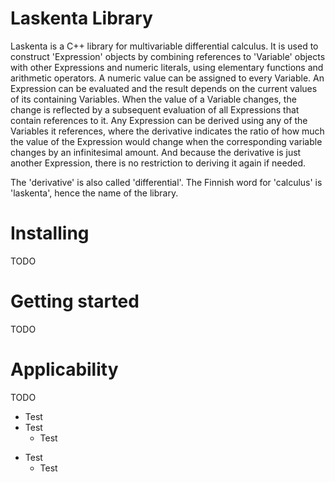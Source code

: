 # Laskenta Library

Laskenta is a C++ library for multivariable differential calculus.  It is used to construct 'Expression' objects by combining references to 'Variable' objects with other Expressions and numeric literals, using elementary functions and arithmetic operators.  A numeric value can be assigned to every Variable.  An Expression can be evaluated and the result depends on the current values of its containing Variables.  When the value of a Variable changes, the change is reflected by a subsequent evaluation of all Expressions that contain references to it.  Any Expression can be derived using any of the Variables it references, where the derivative indicates the ratio of how much the value of the Expression would change when the corresponding variable changes by an infinitesimal amount.  And because the derivative is just another Expression, there is no restriction to deriving it again if needed.

The 'derivative' is also called 'differential'.  The Finnish word for 'calculus' is 'laskenta', hence the name of the library.

# Installing
TODO

# Getting started
TODO

# Applicability
TODO
* Test
* Test
  * Test
- Test
  - Test
